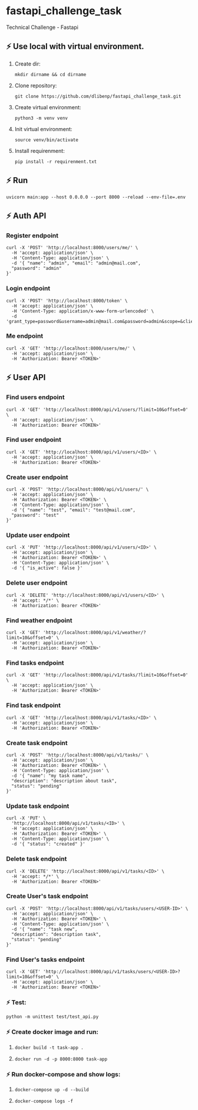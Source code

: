 # fastapi_challenge_task
Technical Challenge - Fastapi

## ⚡ Use local with virtual environment.
1. Create dir:
   ```shell
   mkdir dirname && cd dirname
   ```
3. Clone repository:
   ```shell
   git clone https://github.com/dlibenp/fastapi_challenge_task.git
   ```
4. Create virtual environment:
   ```shell
   python3 -m venv venv
   ```
6. Init virtual environment:
   ```shell
   source venv/bin/activate
   ```
8. Install requirenment:
   ```shell
   pip install -r requirenment.txt
   ```

## ⚡ Run
```shell
uvicorn main:app --host 0.0.0.0 --port 8000 --reload --env-file=.env
```

## ⚡ Auth API
### Register endpoint
```shell
curl -X 'POST' 'http://localhost:8000/users/me/' \
  -H 'accept: application/json' \
  -H 'Content-Type: application/json' \
  -d '{ "name": "admin", "email": "admin@mail.com",
  "password": "admin"
}'
```

### Login endpoint
```shell
curl -X 'POST' 'http://localhost:8000/token' \
  -H 'accept: application/json' \
  -H 'Content-Type: application/x-www-form-urlencoded' \
  -d 'grant_type=password&username=admin@mail.com&password=admin&scope=&client_id=&client_secret='
```

### Me endpoint
```shell
curl -X 'GET' 'http://localhost:8000/users/me/' \
  -H 'accept: application/json' \
  -H 'Authorization: Bearer <TOKEN>'
```

## ⚡ User API
### Find users endpoint
```shell
curl -X 'GET' 'http://localhost:8000/api/v1/users/?limit=10&offset=0' \
  -H 'accept: application/json' \
  -H 'Authorization: Bearer <TOKEN>'
```

### Find user endpoint
```shell
curl -X 'GET' 'http://localhost:8000/api/v1/users/<ID>' \
  -H 'accept: application/json' \
  -H 'Authorization: Bearer <TOKEN>'
```

### Create user endpoint
```shell
curl -X 'POST' 'http://localhost:8000/api/v1/users/' \
  -H 'accept: application/json' \
  -H 'Authorization: Bearer <TOKEN>' \
  -H 'Content-Type: application/json' \
  -d '{ "name": "test", "email": "test@mail.com",
  "password": "test"
}'
```

### Update user endpoint
```shell
curl -X 'PUT' 'http://localhost:8000/api/v1/users/<ID>' \
  -H 'accept: application/json' \
  -H 'Authorization: Bearer <TOKEN>' \
  -H 'Content-Type: application/json' \
  -d '{ "is_active": false }'
```

### Delete user endpoint
```shell
curl -X 'DELETE' 'http://localhost:8000/api/v1/users/<ID>' \
  -H 'accept: */*' \
  -H 'Authorization: Bearer <TOKEN>'
```

### Find weather endpoint
```shell
curl -X 'GET' 'http://localhost:8000/api/v1/weather/?limit=10&offset=0' \
  -H 'accept: application/json' \
  -H 'Authorization: Bearer <TOKEN>'
```

### Find tasks endpoint
```shell
curl -X 'GET' 'http://localhost:8000/api/v1/tasks/?limit=10&offset=0' \
  -H 'accept: application/json' \
  -H 'Authorization: Bearer <TOKEN>'
```

### Find task endpoint
```shell
curl -X 'GET' 'http://localhost:8000/api/v1/tasks/<ID>' \
  -H 'accept: application/json' \
  -H 'Authorization: Bearer <TOKEN>'
```

### Create task endpoint
```shell
curl -X 'POST' 'http://localhost:8000/api/v1/tasks/' \
  -H 'accept: application/json' \
  -H 'Authorization: Bearer <TOKEN>' \
  -H 'Content-Type: application/json' \
  -d '{ "name": "my task name",
  "description": "description about task",
  "status": "pending"
}'
```

### Update task endpoint
```shell
curl -X 'PUT' \
  'http://localhost:8000/api/v1/tasks/<ID>' \
  -H 'accept: application/json' \
  -H 'Authorization: Bearer <TOKEN>' \
  -H 'Content-Type: application/json' \
  -d '{ "status": "created" }'
```

### Delete task endpoint
```shell
curl -X 'DELETE' 'http://localhost:8000/api/v1/tasks/<ID>' \
  -H 'accept: */*' \
  -H 'Authorization: Bearer <TOKEN>'
```

### Create User's task endpoint
```shell
curl -X 'POST' 'http://localhost:8000/api/v1/tasks/users/<USER-ID>' \
  -H 'accept: application/json' \
  -H 'Authorization: Bearer <TOKEN>' \
  -H 'Content-Type: application/json' \
  -d '{ "name": "task new",  
  "description": "description task",
  "status": "pending"
}'
```

### Find User's tasks endpoint
```shell
curl -X 'GET' 'http://localhost:8000/api/v1/tasks/users/<USER-ID>?limit=10&offset=0' \
  -H 'accept: application/json' \
  -H 'Authorization: Bearer <TOKEN>'
```

### ⚡ Test:
```shell
python -m unittest test/test_api.py
```

### ⚡ Create docker image and run:
1. ```shell
   docker build -t task-app .
   ```
2. ```shell
   docker run -d -p 8000:8000 task-app
   ```

### ⚡ Run docker-compose and show logs:
1. ```shell
   docker-compose up -d --build
   ```
2. ```shell
   docker-compose logs -f
   ```